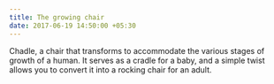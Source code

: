 ```yaml
---
title: The growing chair
date: 2017-06-19 14:50:00 +05:30
---
```


Chadle, a chair that transforms to accommodate the various stages of growth of a human. It serves as a cradle for a baby, and a simple twist allows you to convert it into a rocking chair for an adult.